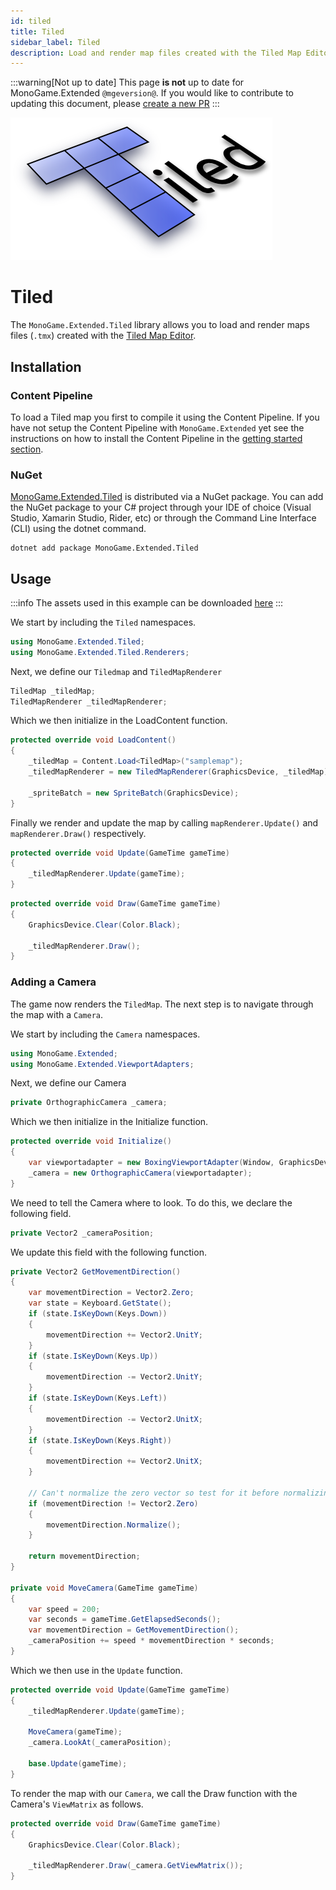 ```yaml
---
id: tiled
title: Tiled
sidebar_label: Tiled
description: Load and render map files created with the Tiled Map Editor.
---
```


:::warning[Not up to date]
This page **is not** up to date for MonoGame.Extended `@mgeversion@`.  If you would like to contribute to updating this document, please [create a new PR](https://github.com/craftworkgames/craftworkgames.github.io/pulls)
:::

[![Tiled Logo](tiled-logo.png)](https://www.mapeditor.org/)
# Tiled
The `MonoGame.Extended.Tiled` library allows you to load and render maps files (`.tmx`) created with the [Tiled Map Editor](http://www.mapeditor.org/).

## Installation

### Content Pipeline

To load a Tiled map you first to compile it using the Content Pipeline. If you have not setup the Content Pipeline with `MonoGame.Extended` yet see the instructions on how to install the Content Pipeline in the [getting started section](/docs/getting-started/installation-monogame).

### NuGet 

[MonoGame.Extended.Tiled](https://www.nuget.org/packages/MonoGame.Extended.Tiled/) is distributed via a NuGet package. You can add the NuGet package to your C# project through your IDE of choice (Visual Studio, Xamarin Studio, Rider, etc) or through the Command Line Interface (CLI) using the dotnet command.
```
dotnet add package MonoGame.Extended.Tiled
```

## Usage

:::info
The assets used in this example can be downloaded [here](./assets.zip)
:::

We start by including the `Tiled` namespaces.

```cs
using MonoGame.Extended.Tiled;
using MonoGame.Extended.Tiled.Renderers;
```

Next, we define our `Tiledmap` and `TiledMapRenderer`

```cs
TiledMap _tiledMap;
TiledMapRenderer _tiledMapRenderer;
```

Which we then initialize in the LoadContent function.
```cs
protected override void LoadContent()
{
    _tiledMap = Content.Load<TiledMap>("samplemap");
    _tiledMapRenderer = new TiledMapRenderer(GraphicsDevice, _tiledMap);

    _spriteBatch = new SpriteBatch(GraphicsDevice);
}
```

Finally we render and update the map by calling `mapRenderer.Update()` and `mapRenderer.Draw()` respectively.

```cs
protected override void Update(GameTime gameTime)
{
    _tiledMapRenderer.Update(gameTime);
}
```

```cs
protected override void Draw(GameTime gameTime)
{
    GraphicsDevice.Clear(Color.Black);
    
    _tiledMapRenderer.Draw();
}
```

### Adding a Camera

The game now renders the `TiledMap`. The next step is to navigate through the map with a `Camera`.

We start by including the `Camera` namespaces.
```cs
using MonoGame.Extended;
using MonoGame.Extended.ViewportAdapters;
```

Next, we define our Camera

```cs
private OrthographicCamera _camera;
```

Which we then initialize in the Initialize function.

```cs
protected override void Initialize()
{
    var viewportadapter = new BoxingViewportAdapter(Window, GraphicsDevice, 800, 600);
    _camera = new OrthographicCamera(viewportadapter);
}
```

We need to tell the Camera where to look. To do this, we declare the following field.

```cs
private Vector2 _cameraPosition;
```

We update this field with the following function.

```cs
private Vector2 GetMovementDirection()
{
    var movementDirection = Vector2.Zero;
    var state = Keyboard.GetState();
    if (state.IsKeyDown(Keys.Down))
    {
        movementDirection += Vector2.UnitY;
    }
    if (state.IsKeyDown(Keys.Up))
    {
        movementDirection -= Vector2.UnitY;
    }
    if (state.IsKeyDown(Keys.Left))
    {
        movementDirection -= Vector2.UnitX;
    }
    if (state.IsKeyDown(Keys.Right))
    {
        movementDirection += Vector2.UnitX;
    }
    
    // Can't normalize the zero vector so test for it before normalizing
    if (movementDirection != Vector2.Zero)
    {
        movementDirection.Normalize(); 
    }
    
    return movementDirection;
}

private void MoveCamera(GameTime gameTime)
{
    var speed = 200;
    var seconds = gameTime.GetElapsedSeconds();
    var movementDirection = GetMovementDirection();
    _cameraPosition += speed * movementDirection * seconds;
}
```

Which we then use in the `Update` function.

```cs
protected override void Update(GameTime gameTime)
{
    _tiledMapRenderer.Update(gameTime);

    MoveCamera(gameTime);
    _camera.LookAt(_cameraPosition);

    base.Update(gameTime);
}
```

To render the map with our `Camera`, we call the Draw function with the Camera's `ViewMatrix` as follows.

```cs
protected override void Draw(GameTime gameTime)
{
    GraphicsDevice.Clear(Color.Black);

    _tiledMapRenderer.Draw(_camera.GetViewMatrix());
}
```
